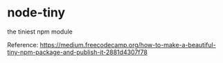 # node-tiny
the tiniest npm module

Reference: https://medium.freecodecamp.org/how-to-make-a-beautiful-tiny-npm-package-and-publish-it-2881d4307f78
